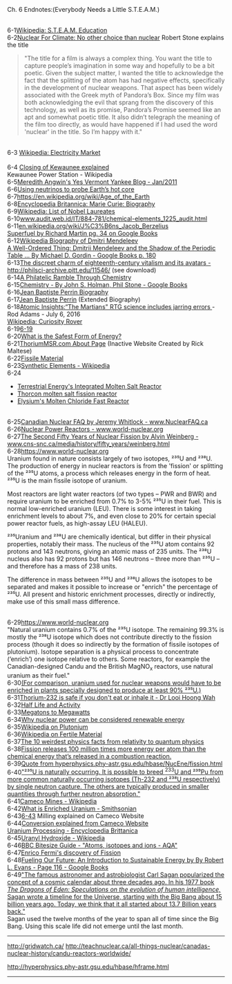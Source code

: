 <div class="chap-title">Ch. 6 Endnotes:(Everybody Needs a Little S.T.E.A.M.)</div>

<div class="my-endnotes">

<a class="anch" name="ch6-1"></a><br />
<span class="endnotebold">6-1</span><a href="https://en.wikipedia.org/wiki/STEAM_fields" target="_blank">Wikipedia: S.T.E.A.M. Education</a>
<a class="anch" name="ch6-2"></a><br />
<span class="endnotebold">6-2</span><a href="http://nuclearforclimateygn.org/2015/07/28/robert-stone-no-other-choice-than-nuclear/" target="_blank">Nuclear For Climate: No other choice than nuclear</a> Robert Stone explains the title <br />
>"The title for a film is always a complex thing. You want the title to capture people’s imagination in some way and hopefully to be a bit poetic. Given the subject matter, I wanted the title to acknowledge the fact that the splitting of the atom has had negative effects, specifically in the development of nuclear weapons. That aspect has been widely associated with the Greek myth of Pandora’s Box. Since my film was both acknowledging the evil that sprang from the discovery of this technology, as well as its promise, Pandora’s Promise seemed like an apt and somewhat poetic title. It also didn’t telegraph the meaning of the film too directly, as would have happened if I had used the word 'nuclear' in the title. So I’m happy with it."

<a class="anch" name="ch6-3"></a><br />
<span class="endnotebold">6-3</span> <a href="https://en.wikipedia.org/wiki/Electricity_market" target="_blank">Wikipedia: Electricity Market </a><br />
<a class="anch" name="ch6-4"></a><br />
<span class="endnotebold">6-4</span><a href="https://en.wikipedia.org/wiki/Kewaunee_Power_Station" target="_blank"></a>
<a href="https://www.power-eng.com/articles/npi/print/volume-7/issue-3/nucleus/lessons-learned-from-kewaunee-s-closing.html#gref" target="_blank">Closing of Kewaunee explained</a><br />
<a class="anch" name="ch6-5">Kewaunee Power Station - Wikipedia</a><br />
<span class="endnotebold">6-5</span><a href="http://yesvy.blogspot.com/2011/01/some-notes-on-ibm-and-yankee-how-i.html#.XVxl5FB7nRY" target="_blank">Meredith Angwin's Yes Vermont Yankee Blog - Jan/2011</a>
<a class="anch" name="ch6-6"></a><br />
<span class="endnotebold">6-6</span><a href="https://vcresearch.berkeley.edu/news/using-neutrinos-probe-earths-hot-core" target="_blank">Using neutrinos to probe Earth’s hot core</a>
<a class="anch" name="ch6-7"></a><br />
<span class="endnotebold">6-7</span><a href="https://en.wikipedia.org/wiki/Age_of_the_Earth" target="_blank">https://en.wikipedia.org/wiki/Age_of_the_Earth</a>
<a class="anch" name="ch6-8"></a><br />
<span class="endnotebold">6-8</span><a href="https://www.britannica.com/biography/Marie-Curie" target="_blank">Encyclopedia Britannica: Marie Curie: Biography</a>
<a class="anch" name="ch6-9"></a><br />
<span class="endnotebold">6-9</span><a href="https://en.wikipedia.org/wiki/List_of_Nobel_laureates" target="_blank">Wikipedia: List of Nobel Laureates</a>
<a class="anch" name="ch6-10"></a><br />
<span class="endnotebold">6-10</span><a href="http://www.audit.web.id/IT/884-781/chemical-elements_1225_audit.html" target="_blank">www.audit.web.id/IT/884-781/chemical-elements_1225_audit.html</a>
<a class="anch" name="ch6-11"></a><br />
<span class="endnotebold">6-11</span><a href="https://en.wikipedia.org/wiki/J%C3%B6ns_Jacob_Berzelius" target="_blank">en.wikipedia.org/wiki/J%C3%B6ns_Jacob_Berzelius</a><br />
<a href="https://books.google.ca/books?id=lQm_BMnHNd0C&pg=PA34#v=onepage&q&f=false">Superfuel by Richard Martin pg. 34 on Google Books</a>
<a class="anch" name="ch6-12"></a><br />
<span class="endnotebold">6-12</span><a href="https://en.wikipedia.org/wiki/Dmitri_Mendeleev" target="_blank">Wikipedia Biography of Dmitri Mendeleev</a><br />
<a href="https://books.google.ca/books?id=MD5hDwAAQBAJ&pg=180#v=onepage&q&f=false">A Well-Ordered Thing: Dmitrii Mendeleev and the Shadow of the Periodic Table ...
By Michael D. Gordin - Google Books p. 180</a>
<a class="anch" name="ch6-13"></a><br />
<span class="endnotebold">6-13</span><a href="http://philsci-archive.pitt.edu/11546/" target="_blank">The discreet charm of eighteenth-century vitalism and its avatars - http://philsci-archive.pitt.edu/11546/</a> (see download)
<a class="anch" name="ch6-14"></a><br />
<span class="endnotebold">6-14</span><a href="https://books.google.ca/books?id=PcoFlVkjnjoC&pg=PA116&lpg=PA116&dq=%22men+will+know+what+the+atom+is#v=onepage&q=%22men%20will%20know%20what%20the%20atom%20is%22&f=false" target="_blank">A Philatelic Ramble Through Chemistry</a>
<a class="anch" name="ch6-15"></a><br />
<span class="endnotebold">6-15</span><a href="https://books.google.ca/books?id=j9auT6Jd_JMC&pg=PA61#v=onepage&q&f=false" target="_blank">Chemistry - By John S. Holman, Phil Stone - Google Books</a>
<a class="anch" name="ch6-16"></a><br />
<span class="endnotebold">6-16</span><a href="https://wikivisually.com/wiki/Jean_Baptiste_Perrin" target="_blank">Jean Baptiste Perrin Biography</a>
<a class="anch" name="ch6-17"></a><br />
<span class="endnotebold">6-17</span><a href="https://www.encyclopedia.com/people/science-and-technology/physics-biographies/jean-baptiste-perrin" target="_blank">Jean Baptiste Perrin</a> (Extended Biography)
<a class="anch" name="ch6-18"></a><br />
<span class="endnotebold">6-18</span><a href="https://atomicinsights.com/martians-rtg-science-errors/" target="_blank">Atomic Insights:“The Martians" RTG science includes jarring errors </a>- Rod Adams - July 6, 2016<br />
<a href="https://en.wikipedia.org/wiki/Curiosity_rover" target="_blank">Wikipedia: Curiosity Rover </a>
<a class="anch" name="ch6-19"></a><br />
<span class="endnotebold">6-19</span><a href="" target="_blank">6-19</a>
<a class="anch" name="ch6-20"></a><br />
<span class="endnotebold">6-20</span><a href="https://ourworldindata.org/what-is-the-safest-form-of-energy" target="_blank">What is the Safest Form of Energy?</a>
<a class="anch" name="ch6-21"></a><br />
<span class="endnotebold">6-21</span><a href="https://thoriummsr.com/?page_id=1545" target="_blank">ThoriumMSR.com About Page</a> (Inactive Website Created by Rick Maltese)
<a class="anch" name="ch6-22"></a> <br />
<span class="endnotebold">6-22</span><a href="https://en.wikipedia.org/wiki/Fissile_material" target="_blank">Fissile Material</a>
<a class="anch" name="ch6-23"></a><br />
<span class="endnotebold">6-23</span><a href="https://en.wikipedia.org/wiki/Synthetic_element" target="_blank">Synthetic Elements - Wikipedia</a>
<a class="anch" name="ch6-24"></a><br />
<span class="endnotebold">6-24</span>
<ul><li><a href="https://www.terrestrialenergy.com/" target="_blank">Terrestrial Energy's Integrated Molten Salt Reactor</a></li>
<li><a href="http://thorconpower.com/" target="_blank">Thorcon molten salt fission reactor</a></li>
<li><a href="http://www.elysiumindustries.com/" target="_blank">Elysium's Molten Chloride Fast Reactor</a></li></ul>
<a class="anch" name="ch6-25"></a><br />
<span class="endnotebold">6-25</span><a href="http://www.nuclearfaq.ca/" target="_blank">Canadian Nuclear FAQ by Jeremy Whitlock - www.NuclearFAQ.ca</a>
<a class="anch" name="ch6-26"></a><br />
<span class="endnotebold">6-26</span><a href="https://www.world-nuclear.org/information-library/nuclear-fuel-cycle/nuclear-power-reactors/nuclear-power-reactors.aspx" target="_blank">Nuclear Power Reactors - www.world-nuclear.org</a>
<a class="anch" name="ch6-27"></a><br />
<span class="endnotebold">6-27</span><a href="https://www.cns-snc.ca/media/history/fifty_years/weinberg.html" target="_blank">The Second Fifty Years of Nuclear Fission by Alvin Weinberg - www.cns-snc.ca/media/history/fifty_years/weinberg.html</a>
<a class="anch" name="ch6-28"></a><br />
<span class="endnotebold">6-28</span><a href="https://www.world-nuclear.org/information-library/nuclear-fuel-cycle/conversion-enrichment-and-fabrication/uranium-enrichment.aspx" target="_blank">https://www.world-nuclear.org</a><br />Uranium found in nature consists largely of two isotopes, ²³⁵U and ²³⁸U. The production of energy in nuclear reactors is from the 'fission' or splitting of the ²³⁵U atoms, a process which releases energy in the form of heat. ²³⁵U is the main fissile isotope of uranium.

Most reactors are light water reactors (of two types – PWR and BWR) and require uranium to be enriched from 0.7% to 3-5% ²³⁵U in their fuel. This is normal low-enriched uranium (LEU). There is some interest in taking enrichment levels to about 7%, and even close to 20% for certain special power reactor fuels, as high-assay LEU (HALEU).

²³⁵Uranium and ²³⁸U are chemically identical, but differ in their physical properties, notably their mass. The nucleus of the ²³⁵U atom contains 92 protons and 143 neutrons, giving an atomic mass of 235 units. The ²³⁸U nucleus also has 92 protons but has 146 neutrons – three more than ²³⁵U – and therefore has a mass of 238 units.

The difference in mass between ²³⁵U and ²³⁸U allows the isotopes to be separated and makes it possible to increase or "enrich" the percentage of ²³⁵U. All present and historic enrichment processes, directly or indirectly, make use of this small mass difference.

</a>
<a class="anch" name="ch6-29"></a><br />
<span class="endnotebold">6-29</span><a href="https://www.world-nuclear.org/information-library/nuclear-fuel-cycle/conversion-enrichment-and-fabrication/uranium-enrichment.aspx" target="_blank">https://www.world-nuclear.org</a><br />"Natural uranium contains 0.7% of the ²³⁵U isotope. The remaining 99.3% is mostly the ²³⁸U isotope which does not contribute directly to the fission process (though it does so indirectly by the formation of fissile isotopes of plutonium). Isotope separation is a physical process to concentrate (‘enrich’) one isotope relative to others. Some reactors, for example the Canadian-designed Candu and the British MagNO<sub>x</sub> reactors, use natural uranium as their fuel."
<a class="anch" name="ch6-30"></a><br />
<span class="endnotebold">6-30</span><a href="" target="_blank">(For comparison, uranium used for nuclear weapons would have to be enriched in plants specially designed to produce at least 90% ²³⁵U.)</a>
<a class="anch" name="ch6-31"></a><br />
<span class="endnotebold">6-31</span><a href="https://www.malaysiakini.com/letters/184793" target="_blank">Thorium-232 is safe if you don't eat or inhale it - Dr Looi Hoong Wah</a>
<a class="anch" name="ch6-32"></a><br />
<span class="endnotebold">6-32</span><a href="https://opentextbc.ca/physicstestbook2/chapter/half-life-and-activity/" target="_blank">Half Life and Activity</a>
<a class="anch" name="ch6-33"></a><br />
<span class="endnotebold">6-33</span><a href="https://en.wikipedia.org/wiki/Megatons_to_Megawatts_Program" target="_blank">Megatons to Megawatts</a>
<a class="anch" name="ch6-34"></a><br />
<span class="endnotebold">6-34</span><a href="https://en.wikipedia.org/wiki/Nuclear_power_proposed_as_renewable_energy" target="_blank">Why nuclear power can be considered renewable energy</a>
<a class="anch" name="ch6-35"></a><br />
<span class="endnotebold">6-35</span><a href="https://en.wikipedia.org/wiki/Plutonium" target="_blank">Wikipedia on Plutonium</a>
<a class="anch" name="ch6-36"></a><br />
<span class="endnotebold">6-36</span><a href="https://en.wikipedia.org/wiki/Fertile_material" target="_blank">Wikipedia on Fertile Material</a>
<a class="anch" name="ch6-37"></a><br />
<span class="endnotebold">6-37</span><a href="https://www.telegraph.co.uk/news/science/6546462/The-10-weirdest-physics-facts-from-relativity-to-quantum-physics.html" target="_blank">The 10 weirdest physics facts from relativity to quantum physics</a>
<a class="anch" name="ch6-38"></a><br />
<span class="endnotebold">6-38</span><a href="https://cna.ca/wp-content/uploads/2018/12/2019-Factbook-EN-digital.pdf" target="_blank">Fission releases 100 million times more energy per atom than the chemical energy that’s released in a combustion reaction.</a>
<a class="anch" name="ch6-39"></a><br />
<span class="endnotebold">6-39</span><a href="http://hyperphysics.phy-astr.gsu.edu/hbase/NucEne/fission.html" target="_blank">Quote from hyperphysics.phy-astr.gsu.edu/hbase/NucEne/fission.html</a>
<a class="anch" name="ch6-40"></a><br />
<span class="endnotebold">6-40</span><a href="https://en.wikipedia.org/wiki/Fissile_material" target="_blank">"²³⁵U is naturally occurring. It is possible to breed <sup>233</sup>U and ²³⁹Pu from more common naturally occurring isotopes (Th-232 and ²³⁸U respectively) by single neutron capture. The others are typically produced in smaller quantities through further neutron absorption."</a>
<a class="anch" name="ch6-41"></a><br />
<span class="endnotebold">6-41</span><a href="https://en.wikipedia.org/wiki/Cameco" target="_blank">Cameco Mines - Wikipedia</a>
<a class="anch" name="ch6-42"></a><br />
<span class="endnotebold">6-42</span><a href="https://www.smithsonianmag.com/science-nature/what-is-enriched-uranium-17091828/" target="_blank">What is Enriched Uranium - Smithsonian</a>
<a class="anch" name="ch6-43"></a><br />
<span class="endnotebold">6-43</span><a href="https://www.cameco.com/uranium_101/mining-milling/milling/" target="_blank">6-43</a>
<a class="anch" name="ch6-44">Milling explained on Cameco Website</a><br />
<span class="endnotebold">6-44</span><a href="https://www.cameco.com/uranium_101/glossary/#conversion" target="_blank">Conversion explained from Cameco Website</a><br /><a href="https://www.britannica.com/technology/uranium-processing">Uranium Processing - Encyclopedia Brittanica</a>
<a class="anch" name="ch6-45"></a><br />
<span class="endnotebold">6-45</span><a href="https://en.wikipedia.org/wiki/Uranyl_hydroxide" target="_blank">Uranyl Hydroxide - Wikipedia</a>
<a class="anch" name="ch6-46"></a><br />
<span class="endnotebold">6-46</span><a href="https://www.bbc.co.uk/bitesize/guides/z964y4j/revision/2" target="_blank">BBC Bitesize Guide - "Atoms, isotopes and ions - AQA"</a>
<a class="anch" name="ch6-47"></a><br />
<span class="endnotebold">6-47</span><a href="https://www.aps.org/publications/apsnews/200712/physicshistory.cfm" target="_blank">Enrico Fermi's discovery of Fission</a>
<a class="anch" name="ch6-48"></a><br />
<span class="endnotebold">6-48</span><a href="https://books.google.ca/books?id=eXaBd9oNogkC&pg=PA116#v=onepage&q&f=false" target="_blank">Fueling Our Future: An Introduction to Sustainable Energy by By Robert L. Evans - Page 116 - Google Books</a>
<a class="anch" name="ch6-49"></a><br />
<span class="endnotebold">6-49</span><a href="https://books.google.ca/books?id=3ZqgDwAAQBAJ&pg=PA62#v=onepage&q&f=false" target="_blank">"The famous astronomer and astrobiologist Carl Sagan popularized the concept of a cosmic calendar about three decades ago. In his 1977 book <i>The Dragons of Eden: Speculations on the evolution of human intelligence,</i> Sagan wrote a timeline for the Universe, starting with the Big Bang about 15 billion years ago. Today, we think that it all started about 13.7 Billion years back."</a>
<br />Sagan used the twelve months of the year to span all of time since the Big Bang. Using this scale life did not emerge until the last month.

*******************
http://gridwatch.ca/
http://teachnuclear.ca/all-things-nuclear/canadas-nuclear-history/candu-reactors-worldwide/


http://hyperphysics.phy-astr.gsu.edu/hbase/hframe.html
*****************

</div>

